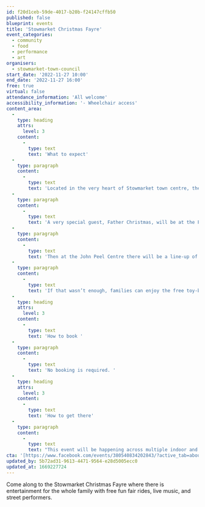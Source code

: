 ```yaml
---
id: f20d1ceb-59de-4017-b20b-f24147cffb50
published: false
blueprint: events
title: 'Stowmarket Christmas Fayre'
event_categories:
  - community
  - food
  - performance
  - art
organisers:
  - stowmarket-town-council
start_date: '2022-11-27 10:00'
end_date: '2022-11-27 16:00'
free: true
virtual: false
attendance_information: 'All welcome'
accessibility_information: '- Wheelchair access'
content_area:
  -
    type: heading
    attrs:
      level: 3
    content:
      -
        type: text
        text: 'What to expect'
  -
    type: paragraph
    content:
      -
        type: text
        text: 'Located in the very heart of Stowmarket town centre, the Christmas Fayre is home to unique market stalls which are selected with care to ensure an even and broad mix of gifts and treats, and food and drink from local and regional traders. As well as outdoor stalls, The Mix will be hosting Stowmarket Craft Market crafts and gifts. '
  -
    type: paragraph
    content:
      -
        type: text
        text: 'A very special guest, Father Christmas, will be at the Food Museum, stay tuned for more details on meeting him! At the Food Museum visitors can expect to find a variety of stalls to browse, fairground rides for children, animals, pop-up beer in the medieval barn, and festive food offerings. '
  -
    type: paragraph
    content:
      -
        type: text
        text: 'Then at the John Peel Centre there will be a line-up of festive music including classical pianists, Stow Chorale and Ipswich Reggae Choir, alongside seasonal drinks and a record fair. '
  -
    type: paragraph
    content:
      -
        type: text
        text: 'If that wasn’t enough, families can enjoy the free toy-building workshops in St Peter’s Church Hall, Christmas crafts at Stowmarket Library, charity fair at Red Gables and festivities at the Lions Club on Tavern Street. '
  -
    type: heading
    attrs:
      level: 3
    content:
      -
        type: text
        text: 'How to book '
  -
    type: paragraph
    content:
      -
        type: text
        text: 'No booking is required. '
  -
    type: heading
    attrs:
      level: 3
    content:
      -
        type: text
        text: 'How to get there'
  -
    type: paragraph
    content:
      -
        type: text
        text: "This event will be happening across multiple indoor and outdoor spaces in Stowmarket including the town centre, Food Museum, John Peel Centre, St Peter's Hall, St Peter and St Mary's Church, Stowmarket Library, The Regal, The Mix, and Red Gables. All these locations are a walkable distance from each other. "
cta: '[https://www.facebook.com/events/380540834202843/?active_tab=about](https://www.facebook.com/events/380540834202843/?active_tab=about)'
updated_by: 5b72ad31-9613-4471-9564-e28d5005ecc0
updated_at: 1669227724
---
```

Come along to the Stowmarket Christmas Fayre where there is entertainment for the whole family with free fun fair rides, live music, and street performers.